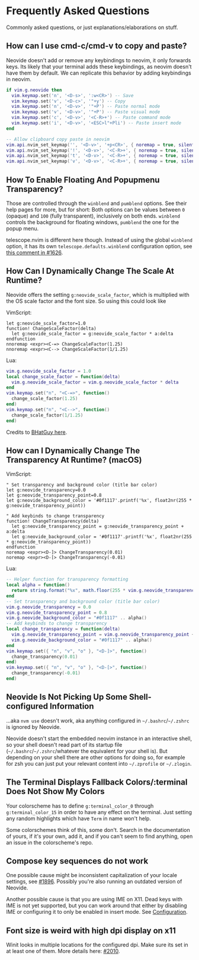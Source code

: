 # Frequently Asked Questions

Commonly asked questions, or just explanations/elaborations on stuff.

## How can I use cmd-c/cmd-v to copy and paste?

Neovide doesn't add or remove any keybindings to neovim, it only forwards keys. Its likely that
your terminal adds these keybindings, as neovim doesn't have them by default. We can replicate
this behavior by adding keybindings in neovim.

```lua
if vim.g.neovide then
  vim.keymap.set('n', '<D-s>', ':w<CR>') -- Save
  vim.keymap.set('v', '<D-c>', '"+y') -- Copy
  vim.keymap.set('n', '<D-v>', '"+P') -- Paste normal mode
  vim.keymap.set('v', '<D-v>', '"+P') -- Paste visual mode
  vim.keymap.set('c', '<D-v>', '<C-R>+') -- Paste command mode
  vim.keymap.set('i', '<D-v>', '<ESC>l"+Pli') -- Paste insert mode
end

-- Allow clipboard copy paste in neovim
vim.api.nvim_set_keymap('', '<D-v>', '+p<CR>', { noremap = true, silent = true})
vim.api.nvim_set_keymap('!', '<D-v>', '<C-R>+', { noremap = true, silent = true})
vim.api.nvim_set_keymap('t', '<D-v>', '<C-R>+', { noremap = true, silent = true})
vim.api.nvim_set_keymap('v', '<D-v>', '<C-R>+', { noremap = true, silent = true})
```

## How To Enable Floating And Popupmenu Transparency?

Those are controlled through the `winblend` and `pumblend` options. See their help pages for more,
but for short: Both options can be values between `0` (opaque) and `100` (fully transparent),
inclusively on both ends. `winblend` controls the background for floating windows, `pumblend` the
one for the popup menu.

telescope.nvim is different here though. Instead of using the global `winblend` option, it has its
own `telescope.defaults.winblend` configuration option, see [this comment in #1626].

[this comment in #1626]: https://github.com/neovide/neovide/issues/1626#issuecomment-1701080545

## How Can I Dynamically Change The Scale At Runtime?

Neovide offers the setting `g:neovide_scale_factor`, which is multiplied with
the OS scale factor and the font size. So using this could look like

VimScript:

```vim
let g:neovide_scale_factor=1.0
function! ChangeScaleFactor(delta)
  let g:neovide_scale_factor = g:neovide_scale_factor * a:delta
endfunction
nnoremap <expr><C-=> ChangeScaleFactor(1.25)
nnoremap <expr><C--> ChangeScaleFactor(1/1.25)
```

Lua:

```lua
vim.g.neovide_scale_factor = 1.0
local change_scale_factor = function(delta)
  vim.g.neovide_scale_factor = vim.g.neovide_scale_factor * delta
end
vim.keymap.set("n", "<C-=>", function()
  change_scale_factor(1.25)
end)
vim.keymap.set("n", "<C-->", function()
  change_scale_factor(1/1.25)
end)
```

Credits to [BHatGuy here](https://github.com/neovide/neovide/pull/1589).

## How can I Dynamically Change The Transparency At Runtime? (macOS)

VimScript:

```vim
" Set transparency and background color (title bar color)
let g:neovide_transparency=0.0
let g:neovide_transparency_point=0.8
let g:neovide_background_color = '#0f1117'.printf('%x', float2nr(255 * g:neovide_transparency_point))

" Add keybinds to change transparency
function! ChangeTransparency(delta)
  let g:neovide_transparency_point = g:neovide_transparency_point + a:delta
  let g:neovide_background_color = '#0f1117'.printf('%x', float2nr(255 * g:neovide_transparency_point))
endfunction
noremap <expr><D-]> ChangeTransparency(0.01)
noremap <expr><D-[> ChangeTransparency(-0.01)
```

Lua:

```lua
-- Helper function for transparency formatting
local alpha = function()
  return string.format("%x", math.floor(255 * vim.g.neovide_transparency_point or 0.8))
end
-- Set transparency and background color (title bar color)
vim.g.neovide_transparency = 0.0
vim.g.neovide_transparency_point = 0.8
vim.g.neovide_background_color = "#0f1117" .. alpha()
-- Add keybinds to change transparency
local change_transparency = function(delta)
  vim.g.neovide_transparency_point = vim.g.neovide_transparency_point + delta
  vim.g.neovide_background_color = "#0f1117" .. alpha()
end
vim.keymap.set({ "n", "v", "o" }, "<D-]>", function()
  change_transparency(0.01)
end)
vim.keymap.set({ "n", "v", "o" }, "<D-[>", function()
  change_transparency(-0.01)
end)
```

## Neovide Is Not Picking Up Some Shell-configured Information

...aka `nvm use` doesn't work, aka anything configured in `~/.bashrc`/`~/.zshrc`
is ignored by Neovide.

Neovide doesn't start the embedded neovim instance in an interactive shell, so your
shell doesn't read part of its startup file (`~/.bashrc`/`~/.zshrc`/whatever the
equivalent for your shell is). But depending on your shell there are other
options for doing so, for example for zsh you can just put your relevant content
into `~/.zprofile` or `~/.zlogin`.

## The Terminal Displays Fallback Colors/:terminal Does Not Show My Colors

Your colorscheme has to define `g:terminal_color_0` through
`g:terminal_color_15` in order to have any effect on the terminal. Just setting
any random highlights which have `Term` in name won't help.

Some colorschemes think of this, some don't. Search in the documentation of
yours, if it's your own, add it, and if you can't seem to find anything, open an
issue in the colorscheme's repo.

## Compose key sequences do not work

One possible cause might be inconsistent capitalization of your locale
settings, see [#1896]. Possibly you're also running an outdated version of
Neovide.

[#1896]: https://github.com/neovide/neovide/issues/1896#issuecomment-1616421167.

Another possible cause is that you are using IME on X11. Dead keys with IME is
not yet supported, but you can work around that either by disabling IME or
configuring it to only be enabled in insert mode. See
[Configuration](configuration.md).

## Font size is weird with high dpi display on x11

Winit looks in multiple locations for the configured dpi.
Make sure its set in at least one of them. More details
here: [#2010](https://github.com/neovide/neovide/issues/2010#issuecomment-1704416685).
